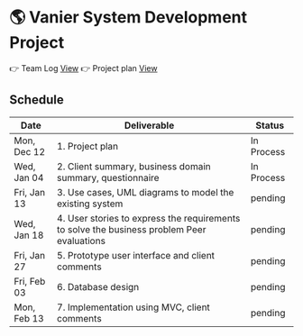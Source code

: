# 🌎 Vanier System Development Project

👉 Team Log [View](Team-Log.md)
👉 Project plan [View](Project-plan/README.md)
 
## Schedule
| Date | Deliverable | Status
|---|---|---|
| Mon, Dec 12 | 1. Project plan | In Process |
| Wed, Jan 04 | 2.  Client summary, business domain summary, questionnaire | In Process  |
| Fri, Jan 13 | 3. Use cases, UML diagrams to model the existing system | pending |
| Wed, Jan 18 | 4. User stories to express the requirements to solve the business problem Peer evaluations | pending |
| Fri, Jan 27 | 5. Prototype user interface and client comments | pending |
| Fri, Feb 03 | 6. Database design | pending |
| Mon, Feb 13 | 7. Implementation using MVC, client comments | pending |
